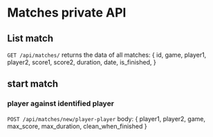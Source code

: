 # Matches private API 

## List match
`GET /api/matches/`
returns the data of all matches:
{
	id,
	game,
	player1,
	player2,
	score1,
	score2,
	duration,
	date,
	is_finished,
}

## start match
### player against identified player
`POST /api/matches/new/player-player`
body:
{
	player1,
	player2,
	game,
	max_score,
	max_duration,
	clean_when_finished
}